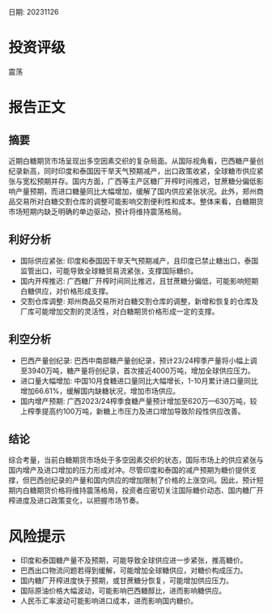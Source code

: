 
日期: 20231126

# 投资评级

震荡

# 报告正文

## 摘要

近期白糖期货市场呈现出多空因素交织的复杂局面。从国际视角看，巴西糖产量创纪录新高，同时印度和泰国因干旱天气预期减产，出口政策收紧，全球糖市供应紧张与宽松预期并存。国内方面，广西等主产区糖厂开榨时间推迟，甘蔗糖分偏低影响产量预期，而进口糖量同比大幅增加，缓解了国内供应紧张状况。此外，郑州商品交易所对白糖交割仓库的调整可能影响交割便利性和成本。整体来看，白糖期货市场短期内缺乏明确的单边驱动，预计将维持震荡格局。

## 利好分析

* 国际供应紧张: 印度和泰国因干旱天气预期减产，且印度已禁止糖出口，泰国监管出口，可能导致全球糖贸易流紧张，支撑国际糖价。
* 国内开榨推迟: 广西糖厂开榨时间同比推迟，且甘蔗糖分偏低，可能影响短期白糖供应，对价格形成支撑。
* 交割仓库调整: 郑州商品交易所对白糖交割仓库的调整，新增和恢复的仓库及厂库可能增加交割的灵活性，对白糖期货价格形成一定的支撑。

## 利空分析

* 巴西产量创纪录: 巴西中南部糖产量创纪录，预计23/24榨季产量将小幅上调至3940万吨，糖产量将创纪录，首次接近4000万吨，增加全球供应压力。
* 进口量大幅增加: 中国10月食糖进口量同比大幅增长，1-10月累计进口量同比增加66.61%，缓解国内缺糖状况，增加市场供应。
* 国内增产预期: 广西2023/24榨季食糖产量预计增加至620万—630万吨，较上榨季提高约100万吨，新糖上市压力及进口增加导致阶段性供应改善。

## 结论

综合考量，当前白糖期货市场处于多空因素交织的状态，国际市场上的供应紧张与国内增产及进口增加的压力形成对冲。尽管印度和泰国的减产预期为糖价提供支撑，但巴西创纪录的产量和国内供应的增加限制了价格的上涨空间。因此，预计短期内白糖期货价格将维持震荡格局，投资者应密切关注国际糖价动态、国内糖厂开榨进度及进口政策变化，以把握市场节奏。

# 风险提示

* 印度和泰国糖产量不及预期，可能导致全球供应进一步紧张，推高糖价。
* 巴西出口物流问题若得到缓解，可能增加全球糖供应，对糖价构成压力。
* 国内糖厂开榨进度快于预期，或甘蔗糖分恢复，可能增加供应压力。
* 国际原油价格大幅波动，可能影响巴西糖醇比，进而影响糖供应。
* 人民币汇率波动可能影响进口成本，进而影响国内糖价。
